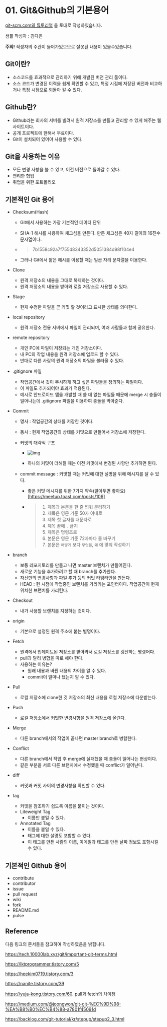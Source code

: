 # 01. Git&Github의 기본용어

[git-scm.com의 튜토리얼](https://git-scm.com/book/ko/v1/시작하기) 을 토대로 작성하였습니다.

샘플 작성자 : 김다은

**주의!** 작성자의 주관이 들어가있으므로 잘못된 내용이 있을수있습니다.



## Git이란?

* 소스코드를 효과적으로 관리하기 위해 개발된 버전 관리 툴이다.
* 소스 코드가 변경된 이력을 쉽게 확인할 수 있고, 특정 시점에 저장된 버전과 비교하거나 특정 시점으로 되돌아 갈 수 있다.

## Github란?

* Github라는 회사의 서버를 빌려서 원격 저장소를 만들고 관리할 수 있게 해주는 웹사이트이다.
*  공개 프로젝트에 한해서 무료이다.
* Git이 설치되어 있어야 사용할 수 있다.



## Git을 사용하는 이유

* 모든 변경 사항을 볼 수 있고, 이전 버전으로 돌아갈 수 있다.
* 편리한 협업
* 취업을 위한 포트폴리오

## 기본적인 Git 용어

- Checksum(Hash)

  - Git에서 사용하는 가장 기본적인 데이터 단위

  - SHA-1 해시를 사용하여 체크섬을 만든다. 만든 체크섬은 40자 길이의 16진수 문자열이다.

  - > 7b1558c92a7f755d8343352d5051384d98f104e4

  - 그러나 Git에서 짧은 해시를 이용할 때는 일곱 자리 문자열을 이용한다.

- Clone

  - 원격 저장소의 내용을 그대로 복제하는 것이다.
  - 원격 저장소의 내용을 받아와 로컬 저장소로 사용할 수 있다.

- Stage

  - 현재 수정한 파일을 곧 커밋 할 것이라고 표시한 상태를 의미한다.

- local repository

  - 원격 저장소 전용 서버에서 파일이 관리되며, 여러 사람들과 함께 공유한다.

- remote repository

  - 개인 PC에 파일이 저장되는 개인 저장소이다.
  - 내 PC의 작업 내용을 원격 저장소에 업로드 할 수 있다.
  - 반대로 다른 사람의 원격 저장소의 파일을 불러올 수 있다.

- .gitignore 파일

  - 작업공간에서 깃이 무시하게 하고 싶은 파일들을 정의하는 파일이다.
  - 이 파일도 추가되어야 효과가 적용된다.
  - 예시로 안드로이드 앱을 개발할 때 쓸 데 없는 파일들 때문에 merge 시 충돌이 일어나는데 .gitignore 파일을 이용하여 충돌을 막아준다.

- Commit 
  - 명사 : 작업공간의 상태를 저장한 것이다.
  
  - 동사 : 현재 작업공간의 상태를 커밋으로 만들어서 저장소에 저장한다.
  
  - 커밋의 대략적 구조
    
    - ![img](https://t1.daumcdn.net/cfile/tistory/998E5C335986E12C49)
    
    
    
    - 하나의 커밋이 더해질 때는 이전 커밋에서 변경된 사항만 추가하면 된다. 
    
  - commit message : 커밋할 때는 커밋에 대한 설명을 위해 메시지를 달 수 있다.
  
    - 좋은 커밋 메시지를 위한 7가지 약속(알아두면 좋아요)[https://meetup.toast.com/posts/106]
  
    - > 1. 제목과 본문을 한 줄 띄워 분리하기
      > 2. 제목은 영문 기준 50자 이내로
      > 3. 제목 첫 글자를 대문자로
      > 4. 제목 끝에 `.` 금지
      > 5. 제목은 명령조로
      > 6. 본문은 영문 기준 72자마다 줄 바꾸기
      > 7. 본문은 `어떻게` 보다 `무엇을`,  `왜` 에 맞춰 작성하기
  
- branch
  
  - 보통 레포지토리를 만들고 나면 master 브랜치가 만들어진다.
  - 새로운 기능을 추가하려고 할 때 branch를 추가한다.
  - 자신만의 변경사항과 파일 추가 등의 커밋 타임라인을 만든다.
  - HEAD : 현 시점에 작업중인 브랜치를 가리키는 포인터이다. 작업공간이 현재 위치한 브랜치를 가리킨다.
  
- Checkout

  - 내가 사용할 브랜치를 지정하는 것이다.

- origin

  - 기본으로 설정된 원격 주소에 붙는 별명이다.

- Fetch

  - 원격에서 업데이트된 저장소를 받아와서 로컬 저장소를 갱신하는 명령어다.
  - pull과 달리 병합을 따로 해야 한다.
  - 사용하는 이유는?
    - 원래 내용과 바뀐 내용의 차이를 알 수 있다.
    - commit이 얼마나 됐는지 알 수 있다.

- Pull

  - 로컬 저장소에 clone한 깃 저장소의 최신 내용을 로컬 저장소에 다운받는다.

- Push

  * 로컬 저장소에서 커밋한 변경사항을 원격 저장소에 올린다. 

- Merge

  - 다른 branch에서의 작업이 끝나면 master branch로 병합한다.

- Conflict

  - 다른 branch에서 작업 후 merge에 실패했을 때 충돌이 일어나는 현상이다.
  - 같은 부분을 서로 다른 브랜치에서 수정했을 때 conflict가 일어난다.

- diff

  - 커밋과 커밋 사이의 변경사항을 확인할 수 있다.

- tag

  - 커밋을 참조하기 쉽도록 이름을 붙이는 것이다.
  - Liteweight Tag
    - 이름만 붙일 수 있다.
  - Annotated Tag
    - 이름을 붙일 수 있다.
    - 태그에 대한 설명도 포함할 수 있다.
    - 이 태그를 만든 사람의 이름, 이메일과 태그를 만든 날짜 정보도 포함시킬 수 있다.
  
  

## 기본적인 Github 용어

- contribute
- contributor
- issue
- pull request
- wiki
- fork
- README.md
- pulse

## Reference

다음 링크의 문서들을 참고하여 작성하였음을 밝힙니다.

https://tech.10000lab.xyz/git/important-git-terms.html

https://lktprogrammer.tistory.com/5

https://heekim0719.tistory.com/3

https://nanite.tistory.com/39

https://yuja-kong.tistory.com/60. pull과 fetch의 차이점

https://medium.com/@joongwon/git-git-%EC%9D%98-%EA%B8%B0%EC%B4%88-a7801f45091d

https://backlog.com/git-tutorial/kr/stepup/stepup2_3.html

